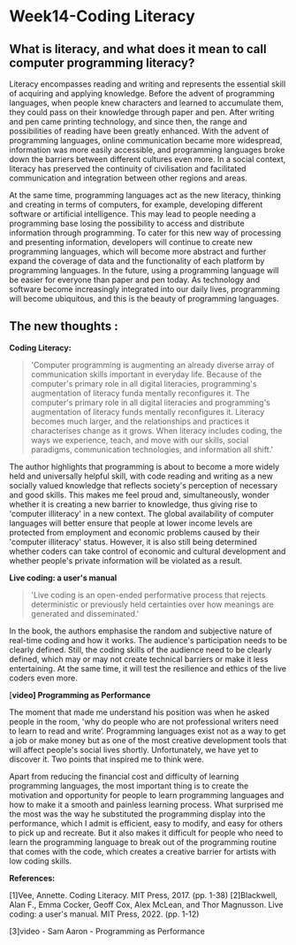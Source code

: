 # Week14-Coding Literacy

## What is literacy, and what does it mean to call computer programming literacy?

Literacy encompasses reading and writing and represents the essential skill of acquiring and applying knowledge. Before the advent of programming languages, when people knew characters and learned to accumulate them, they could pass on their knowledge through paper and pen. After writing and pen came printing technology, and since then, the range and possibilities of reading have been greatly enhanced. With the advent of programming languages, online communication became more widespread, information was more easily accessible, and programming languages broke down the barriers between different cultures even more. In a social context, literacy has preserved the continuity of civilisation and facilitated communication and integration between other regions and areas.

At the same time, programming languages act as the new literacy, thinking and creating in terms of computers, for example, developing different software or artificial intelligence. This may lead to people needing a programming base losing the possibility to access and distribute information through programming. To cater for this new way of processing and presenting information, developers will continue to create new programming languages, which will become more abstract and further expand the coverage of data and the functionality of each platform by programming languages. In the future, using a programming language will be easier for everyone than paper and pen today. As technology and software become increasingly integrated into our daily lives, programming will become ubiquitous, and this is the beauty of programming languages.

## The new thoughts :

**Coding Literacy:**

>'Computer programming is augmenting an already diverse array of communication skills important in everyday life. Because of the computer's primary role in all digital literacies, programming's augmentation of literacy funda mentally reconfigures it. The computer's primary role in all digital literacies and programming's augmentation of literacy funds mentally reconfigures it. Literacy becomes much larger, and the relationships and practices it characterises change as it grows. When literacy includes coding, the ways we experience, teach, and move with our skills, social paradigms, communication technologies, and information all shift.'

The author highlights that programming is about to become a more widely held and universally helpful skill, with code reading and writing as a new socially valued knowledge that reflects society's perception of necessary and good skills. This makes me feel proud and, simultaneously, wonder whether it is creating a new barrier to knowledge, thus giving rise to 'computer illiteracy' in a new context. The global availability of computer languages will better ensure that people at lower income levels are protected from employment and economic problems caused by their 'computer illiteracy' status. However, it is also still being determined whether coders can take control of economic and cultural development and whether people's private information will be violated as a result.

**Live coding: a user's manual**

>'Live coding is an open-ended performative process that rejects deterministic or previously held certainties over how meanings are generated and disseminated.'

In the book, the authors emphasise the random and subjective nature of real-time coding and how it works. The audience's participation needs to be clearly defined. Still, the coding skills of the audience need to be clearly defined, which may or may not create technical barriers or make it less entertaining. At the same time, it will test the resilience and ethics of the live coders even more.

[**video] Programming as Performance**

The moment that made me understand his position was when he asked people in the room, 'why do people who are not professional writers need to learn to read and write‘. Programming languages exist not as a way to get a job or make money but as one of the most creative development tools that will affect people's social lives shortly. Unfortunately, we have yet to discover it.
Two points that inspired me to think were.

Apart from reducing the financial cost and difficulty of learning programming languages, the most important thing is to create the motivation and opportunity for people to learn programming languages and how to make it a smooth and painless learning process.
What surprised me the most was the way he substituted the programming display into the performance, which I admit is efficient, easy to modify, and easy for others to pick up and recreate. But it also makes it difficult for people who need to learn the programming language to break out of the programming routine that comes with the code, which creates a creative barrier for artists with low coding skills.

**References:**

[1]Vee, Annette. Coding Literacy. MIT Press, 2017. (pp. 1-38)
[2]Blackwell, Alan F., Emma Cocker, Geoff Cox, Alex McLean, and Thor Magnusson. Live coding: a user's manual. MIT Press, 2022. (pp.  1-12) 

[3]video - Sam Aaron - Programming as Performance
